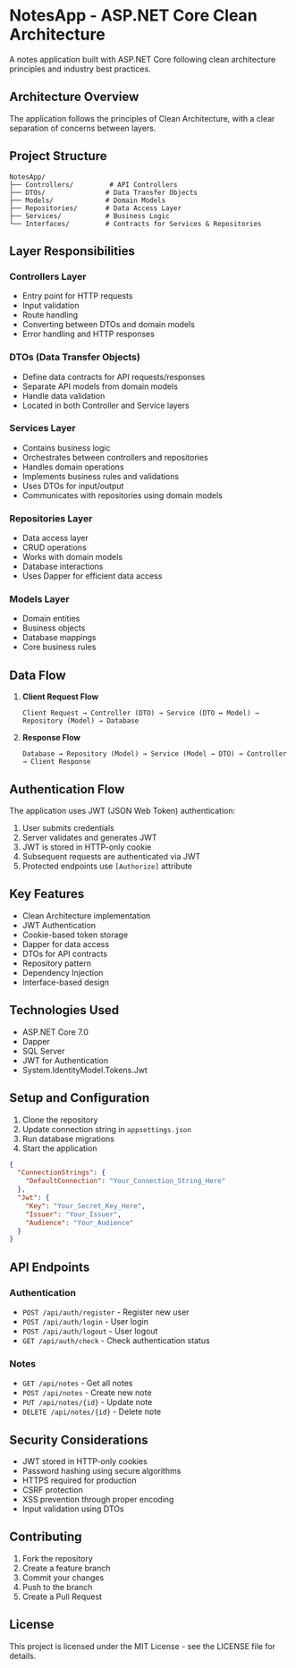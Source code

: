 # NotesApp - ASP.NET Core Clean Architecture

A notes application built with ASP.NET Core following clean architecture principles and industry best practices.

## Architecture Overview

[//]: # (Architecture Diagram goes here - Upload the clean architecture diagram above and reference it here)

The application follows the principles of Clean Architecture, with a clear separation of concerns between layers.

## Project Structure

```
NotesApp/
├── Controllers/         # API Controllers
├── DTOs/               # Data Transfer Objects
├── Models/             # Domain Models
├── Repositories/       # Data Access Layer
├── Services/           # Business Logic
└── Interfaces/         # Contracts for Services & Repositories
```

## Layer Responsibilities

### Controllers Layer
- Entry point for HTTP requests
- Input validation
- Route handling
- Converting between DTOs and domain models
- Error handling and HTTP responses

### DTOs (Data Transfer Objects)
- Define data contracts for API requests/responses
- Separate API models from domain models
- Handle data validation
- Located in both Controller and Service layers

### Services Layer
- Contains business logic
- Orchestrates between controllers and repositories
- Handles domain operations
- Implements business rules and validations
- Uses DTOs for input/output
- Communicates with repositories using domain models

### Repositories Layer
- Data access layer
- CRUD operations
- Works with domain models
- Database interactions
- Uses Dapper for efficient data access

### Models Layer
- Domain entities
- Business objects
- Database mappings
- Core business rules

## Data Flow

1. **Client Request Flow**
   ```
   Client Request → Controller (DTO) → Service (DTO ↔ Model) → Repository (Model) → Database
   ```

2. **Response Flow**
   ```
   Database → Repository (Model) → Service (Model → DTO) → Controller → Client Response
   ```

## Authentication Flow

The application uses JWT (JSON Web Token) authentication:

1. User submits credentials
2. Server validates and generates JWT
3. JWT is stored in HTTP-only cookie
4. Subsequent requests are authenticated via JWT
5. Protected endpoints use `[Authorize]` attribute

## Key Features

- Clean Architecture implementation
- JWT Authentication
- Cookie-based token storage
- Dapper for data access
- DTOs for API contracts
- Repository pattern
- Dependency Injection
- Interface-based design

## Technologies Used

- ASP.NET Core 7.0
- Dapper
- SQL Server
- JWT for Authentication
- System.IdentityModel.Tokens.Jwt

## Setup and Configuration

1. Clone the repository
2. Update connection string in `appsettings.json`
3. Run database migrations
4. Start the application

```json
{
  "ConnectionStrings": {
    "DefaultConnection": "Your_Connection_String_Here"
  },
  "Jwt": {
    "Key": "Your_Secret_Key_Here",
    "Issuer": "Your_Issuer",
    "Audience": "Your_Audience"
  }
}
```

## API Endpoints

### Authentication
- `POST /api/auth/register` - Register new user
- `POST /api/auth/login` - User login
- `POST /api/auth/logout` - User logout
- `GET /api/auth/check` - Check authentication status

### Notes
- `GET /api/notes` - Get all notes
- `POST /api/notes` - Create new note
- `PUT /api/notes/{id}` - Update note
- `DELETE /api/notes/{id}` - Delete note

## Security Considerations

- JWT stored in HTTP-only cookies
- Password hashing using secure algorithms
- HTTPS required for production
- CSRF protection
- XSS prevention through proper encoding
- Input validation using DTOs

## Contributing

1. Fork the repository
2. Create a feature branch
3. Commit your changes
4. Push to the branch
5. Create a Pull Request

## License

This project is licensed under the MIT License - see the LICENSE file for details.

